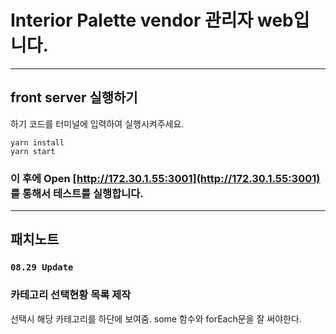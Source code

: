 # Interior Palette vendor 관리자 web입니다.

---

## front server 실행하기

하기 코드를 터미널에 입력하여 실행시켜주세요.

```
yarn install
yarn start
```

### 이 후에 Open [http://172.30.1.55:3001](http://172.30.1.55:3001) 를 통해서 테스트를 실행합니다.

---

## 패치노트

### `08.29 Update`

### 카테고리 선택현황 목록 제작

선택시 해당 카테고리를 하단에 보여줌. some 함수와 forEach문을 잘 써야한다.
